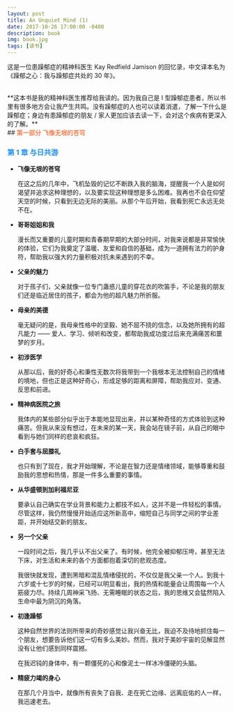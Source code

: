 ```yaml
---
layout: post
title: An Unquiet Mind (1)
date: 2017-10-26 17:00:00 -0400
description: book
img: book.jpg
tags: [读书]
---
```


这是一位患躁郁症的精神科医生 Kay Redfield Jamison 的回忆录，中文译本名为《躁郁之心：我与躁郁症共处的 30 年》。

<br>
**这本书是我的精神科医生推荐给我读的。因为我自己是 I 型躁郁症患者，所以书里有很多地方会让我产生共鸣。没有躁郁症的人也可以读着消遣，了解一下什么是躁郁症；身边有患躁郁症的朋友 / 家人更加应该去读一下，会对这个疾病有更深入的了解。**


<br>
## <span style="color:OrangeRed">第一部分 飞像无垠的苍穹</span>


### <span style="color:DodgerBlue">第 1 章	与日共游</span>

- **飞像无垠的苍穹**


  在这之后的几年中，飞机坠毁的记忆不断跌入我的脑海，提醒我一个人是如何渴望并追求这种理想的，以及要实现这种理想是多么困难。我再也不会在仰望天空的时候，只看到无边无际的美丽。从那个午后开始，我看到死亡永远无处不在。

- **哥哥姐姐和我**

  漫长而又重要的儿童时期和青春期早期的大部分时间，对我来说都是非常愉快的体验，它们为我奠定了温暖、友爱和自信的基础，成为一道拥有法力的护身符，帮助我以强大的力量积极对抗未来遇到的不幸。

- **父亲的魅力**

  对于孩子们，父亲就像一位专门蛊惑儿童的穿花衣的吹笛手，不论是我的朋友们还是临近居住的孩子，都会为他的超凡魅力所折服。

- **母亲的美德**

  毫无疑问的是，我母亲性格中的坚毅、她不屈不挠的信念，以及她所拥有的超凡能力 —— 爱人、学习、倾听和改变，都帮助我成功度过后来充满痛苦和噩梦的岁月。

- **初涉医学**

  从那以后，我的好奇心和秉性无数次将我带到一个我根本无法控制自己的情绪的境地，但也正是这种好奇心，形成足够的距离和屏障，帮助我应对、变通、反思和前进。

- **精神病医院之旅**

  我体内的某些部分似乎出于本能地显现出来，并以某种奇怪的方式体验到这种痛苦。但我从来没有想过，在未来的某一天，我会站在镜子前，从自己的眼中看到与她们同样的悲哀和疯狂。

- **白手套与屈膝礼**

  也只有到了现在，我才开始理解，不论是在智力还是情绪领域，能够尊重和鼓励我的思想和热情，那是一件多么重要的事情。

- **从华盛顿到加利福尼亚**

  要承认自己确实在学业背景和能力上都技不如人，这并不是一件轻松的事情。尽管这样，我仍然慢慢开始适应这所新高中，缩短自己与同学之间的学业差距，并开始结交新的朋友。

- **另一个父亲**

  一段时间之后，我几乎认不出父亲了。有时候，他完全被抑郁压垮，甚至无法下床，对生活和未来的各个方面都抱着深切的悲观态度。

  我很快就发现，遭到黑暗和混乱情绪侵扰的，不仅仅是我父亲一个人。到我十六岁或十七岁的时候，已经可以明显看出，我的热情和能量会让周围每一个人筋疲力尽。持续几周神采飞扬、无需睡眠的状态之后，我的思维又会猛然陷入生命中最为阴沉的角落。

- **初逢躁郁**

  这种自然世界的法则所带来的奇妙感觉让我兴奋无比，我迫不及待地抓住每一个朋友，想要告诉他们这一切有多么美妙。然而，我对于美妙宇宙的见解显然没有让他们感到同样震撼。

  在我迟钝的身体中，有一颗僵死的心和像泥土一样冰冷僵硬的头脑。

- **精疲力竭的身心**

  在那几个月当中，就像所有丧失了自我、走在死亡边缘、远离庇佑的人一样，我迅速老去。